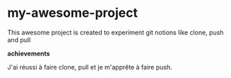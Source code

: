 # my-awesome-project

This awesome project is created to experiment git notions like clone, push and pull

**achievements**

J'ai réussi à faire clone, pull et je m'apprête à faire push.